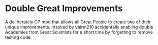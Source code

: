 # Double Great Improvements
A deliberately OP mod that allows all Great People to create two of their unique improvements. Inspired by yairm210 accidentally enabling double Academies from Great Scientists for a short time by forgetting to remove testing code.
